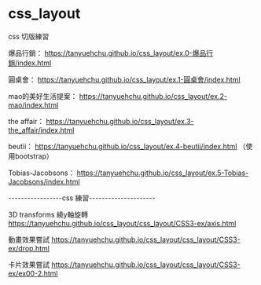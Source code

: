 # css_layout
css 切版練習
<!--  -->
爆品行銷： https://tanyuehchu.github.io/css_layout/ex.0-爆品行銷/index.html
<!--  -->
圓桌會： https://tanyuehchu.github.io/css_layout/ex.1-圓桌會/index.html
<!--  -->
mao的美好生活提案： https://tanyuehchu.github.io/css_layout/ex.2-mao/index.html
<!--  -->
the affair： https://tanyuehchu.github.io/css_layout/ex.3-the_affair/index.html
<!--  -->
beutii： https://tanyuehchu.github.io/css_layout/ex.4-beutii/index.html （使用bootstrap）
<!--  -->
Tobias-Jacobsons： https://tanyuehchu.github.io/css_layout/ex.5-Tobias-Jacobsons/index.html
<!--  -->
<!--  -->
 -----------------css 練習--------------------- 
<!--  -->
<!--  -->
3D transforms 繞y軸旋轉
https://tanyuehchu.github.io/css_layout/css_layout/CSS3-ex/axis.html

動畫效果嘗試
https://tanyuehchu.github.io/css_layout/css_layout/CSS3-ex/drop.html

卡片效果嘗試
https://tanyuehchu.github.io/css_layout/css_layout/CSS3-ex/ex00-2.html
